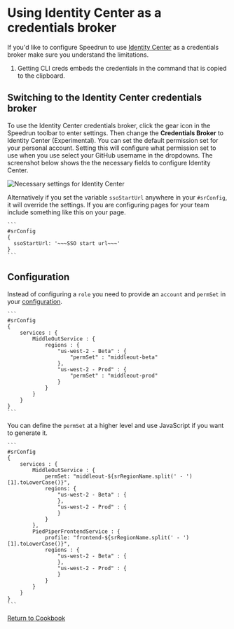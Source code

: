 # Using Identity Center as a credentials broker

If you'd like to configure Speedrun to use [Identity Center](https://aws.amazon.com/about-aws/whats-new/2024/04/aws-iam-identity-center-shortcut-links-aws-access-portal/) as a credentials broker make sure you understand the limitations.

1. Getting CLI creds embeds the credentials in the command that is copied to the clipboard.

## Switching to the Identity Center credentials broker

To use the Identity Center credentials broker, click the gear icon in the Speedrun toolbar to enter settings.  Then change the **Credentials Broker** to Identity Center (Experimental).  You can set the default permission set for your personal account. Setting this will configure what permission set to use when you use select your GitHub username in the dropdowns.  The screenshot below shows the the necessary fields to configure Identity Center.

![Necessary settings for Identity Center](https://github.com/No-Backspace-Crew/Speedrun/assets/97474956/747f5b07-9775-4164-8546-2f05af60ccfb)

Alternatively if you set the variable `ssoStartUrl` anywhere in your `#srConfig`, it will override the settings.  If you are configuring pages for your team include something like this on your page.

````
```
#srConfig
{
  ssoStartUrl: '~~~SSO start url~~~'
}
```
````

## Configuration

Instead of configuring a `role` you need to provide an `account` and `permSet` in your [configuration](https://github.com/No-Backspace-Crew/Speedrun/wiki/Speedrun-Configuration).

````
```
#srConfig
{
    services : {
        MiddleOutService : {
            regions : {
                "us-west-2 - Beta" : {
                    "permSet" : "middleout-beta"
                },
                "us-west-2 - Prod" : {
                    "permSet" : "middleout-prod"
                }
            }
        }
    }
}
```
````

You can define the `permSet` at a higher level and use JavaScript if you want to generate it.

````
```
#srConfig
{
    services : {
        MiddleOutService : {
            permSet: "middleout-${srRegionName.split(' - ')[1].toLowerCase()}",
            regions: {
                "us-west-2 - Beta" : {
                },
                "us-west-2 - Prod" : {
                }
            }
        },
        PiedPiperFrontendService : {
            profile: "frontend-${srRegionName.split(' - ')[1].toLowerCase()}",
            regions : {
                "us-west-2 - Beta" : {
                },
                "us-west-2 - Prod" : {
                }
            }
        }
    }
}
```
````
[Return to Cookbook](https://github.com/No-Backspace-Crew/Speedrun/wiki/Cookbook)
